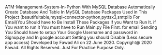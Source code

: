 ATM-Management-System-In-Python With MySQL Database
Automatically Create Database And Table In MySQL Database
Packages Used in This Project (beautifultable,mysql-connector-python,pyttsx3,smtplib For Email)You Should have to Be Install These Packages if you Want to Run It.
if You want to run it You must have to Run Main.py File First.
for email Sending You Should have to setup Your Google Username and password in Signup.py and In google account Setting you should Disable (Less secure app access)
Developed by Fawad Ali on 22 June 2020.
Copyright@ 2020 Fawad. All Rights Reserved.
Just For Practice Purpose Only.
